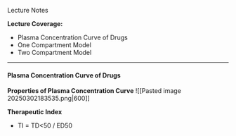 Lecture Notes

**Lecture Coverage:**
- Plasma Concentration Curve of Drugs
- One Compartment Model
- Two Compartment Model

---
#### **Plasma Concentration Curve of Drugs**
**Properties of Plasma Concentration Curve**
![[Pasted image 20250302183535.png|600]]


**Therapeutic Index**
- TI = TD<50 / ED50